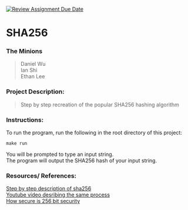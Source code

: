 [![Review Assignment Due Date](https://classroom.github.com/assets/deadline-readme-button-22041afd0340ce965d47ae6ef1cefeee28c7c493a6346c4f15d667ab976d596c.svg)](https://classroom.github.com/a/am3xLbu5)
# SHA256
 
### The Minions

>Daniel Wu  
Ian Shi  
Ethan Lee  
       
### Project Description:

> Step by step recreation of the popular SHA256 hashing algorithm
  
### Instructions:

To run the program, run the following in the root directory of this project:

```
make run
```

You will be prompted to type an input string.  
The program will output the SHA256 hash of your input string.

### Resources/ References:

[Step by step description of sha256](https://blog.boot.dev/cryptography/how-sha-2-works-step-by-step-sha-256/)  
[Youtube video desribing the same process](https://youtu.be/orIgy2MjqrA?si=wjEHRdMaT9nxgA6x)  
[How secure is 256 bit security](https://youtu.be/S9JGmA5_unY?si=eKiFXkc2jArTBWf4)  
